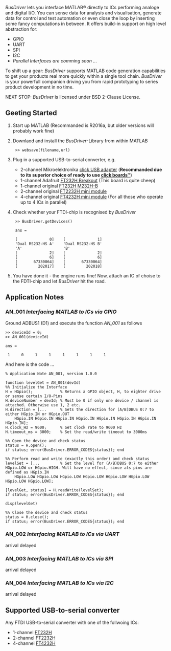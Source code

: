 *BusDriver* lets you interface MATLAB® directly to ICs performing analoge and digital I/O. You can sense data for analysis and visualisation, generate data for control and test automation or even close the loop by inserting some fancy computations in between. It offers build-in support on high level abstraction for: 

* GPIO
* UART
* SPI
* I2C
* *Parallel Interfaces are comming soon ...*

To shift up a gear: *BusDriver* supports MATLAB code generation capabilities to get your products real more quickly within a single tool chain. *BusDriver* is your powerfull companion driving you from rapid prototyping to series product development in no time.

NEXT STOP: *BusDriver* is licensed under BSD 2-Clause License.

## Geeting Started
1. Start up MATLAB (Recommanded is R2016a, but older versions will probably work fine)
2. Downlaod and install the *BusDriver*-Library from within MATLAB
		
		>> websave(filename,url)		
3. Plug in a supported USB-to-serial converter, e.g.
	* 2-channel Mikroelektronika [click USB adapter](http://www.mikroe.com/click/usb-adapter/) (**Recommanded due to its superior choice of ready to use [click boards™](http://www.mikroe.com/click/)**)
	* 1-channel Adafruit [FT232H Breakout](https://www.adafruit.com/products/2264) (This board is quite cheep)
	* 1-channel original [FT232H M232H-B](http://www.ftdichip.com/Products/Modules/DevelopmentModules.htm#UM232H-B) 	
	* 2-channel original [FT2232H mini module](http://www.ftdichip.com/Products/Modules/DevelopmentModules.htm#FT2232H_Mini)
	* 4-channel original [FT4232H mini module](http://www.ftdichip.com/Products/Modules/DevelopmentModules.htm#FT4232H_Mini) (For all those who operate up to 4 ICs in parallel)
4. Check whether your FTDI-chip is recognised by *BusDriver*	
		
		>> BusDriver.getDevices()
		
	    ans =
		 
    	[              0]    [              1]
    	'Dual RS232-HS A'    'Dual RS232-HS B'
    	'A'                  'B'              
    	[              2]    [              2]
    	[              6]    [              6]
    	[       67330064]    [       67330064]
    	[         202017]    [         202018]

5. You have done it - the engine runs fine! Now, attach an IC of choise to the FDTI-chip and let *BusDriver* hit the road.

## Application Notes
### AN_001 *Interfacing MATLAB to ICs via GPIO*
Ground ADBUS1 (D1) and execute the function *AN_001* as follows

	>> deviceId = 0;
	>> AN_001(deviceId)
	
	ans =

     1     0     1     1     1     1     1     1

And here is the code ... 

	% Application Note AN_001, version 1.0.0
	
	function levelGet = AN_001(devId)
	%% Initialize the Interface
	H = HGpio();            % Returns a GPIO object, H, to eighter drive or sense certain I/O-Pins
	H.deviceNumber = devId; % Must be 0 if only one device / channel is attached. Otherwise use 1, 2 etc.
	H.direction = [...      % Sets the direction for (A/B)DBUS 0:7 to either HGpio.IN or HGpio.OUT
	    HGpio.IN HGpio.IN HGpio.IN HGpio.IN HGpio.IN HGpio.IN HGpio.IN HGpio.IN];
	H.clock_Hz = 9600;      % Set clock rate to 9600 Hz
	H.timeout_ms = 3000;    % Set the read/write timeout to 3000ms
	
	%% Open the device and check status
	status = H.open();
	if status; error(BusDriver.ERROR_CODES{status}); end
	
	%% Perform read and write (exactly this order) and check status
	levelSet = [...         % Set the level for (A/B)DBUS 0:7 to either HGpio.LOW or HGpio.HIGH. Will have no effect, since als pins are defined as HGpio.IN
	    HGpio.LOW HGpio.LOW HGpio.LOW HGpio.LOW HGpio.LOW HGpio.LOW HGpio.LOW HGpio.LOW];
	
	[levelGet, status] = H.readWrite(levelSet);
	if status; error(BusDriver.ERROR_CODES{status}); end
	
	disp(levelGet)
	
	%% Close the device and check status
	status = H.close();
	if status; error(BusDriver.ERROR_CODES{status}); end
	

### AN_002 *Interfacing MATLAB to ICs via UART*
arrival delayed

### AN_003 *Interfacing MATLAB to ICs via SPI*
arrival delayed

### AN_004 *Interfacing MATLAB to ICs via I2C*
arrival delayed

## Supported USB-to-serial converter
Any FTDI USB-to-serial converter with one of the follwoing  ICs:

* 1-channel [FT232H](http://www.ftdichip.com/Products/ICs/FT232H.htm)
* 2-channel [FT2232H](http://www.ftdichip.com/Products/ICs/FT2232H.htm)
* 4-channel [FT4232H](http://www.ftdichip.com/Products/ICs/FT4232H.htm)

